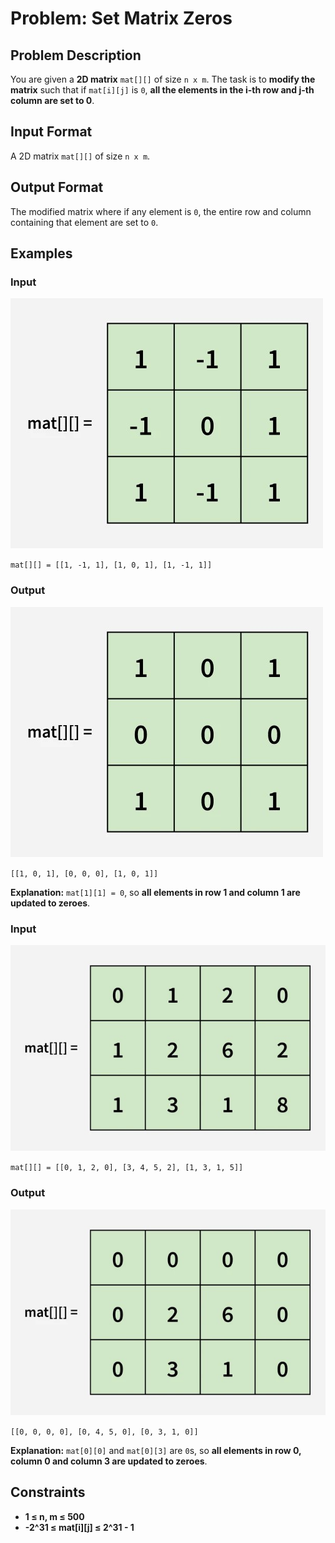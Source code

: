 
# Problem: Set Matrix Zeros

## Problem Description
You are given a **2D matrix** `mat[][]` of size `n x m`. The task is to **modify the matrix** such that if `mat[i][j]` is `0`, **all the elements in the i-th row and j-th column are set to 0**.

## Input Format
A 2D matrix `mat[][]` of size `n x m`.

## Output Format
The modified matrix where if any element is `0`, the entire row and column containing that element are set to `0`.

## Examples

### Input

![alt text](image.png)


`mat[][] = [[1, -1, 1], [1, 0, 1], [1, -1, 1]]`<br/>

### Output

![alt text](image-1.png)

`[[1, 0, 1], [0, 0, 0], [1, 0, 1]]`<br/>

**Explanation:** `mat[1][1] = 0`, so **all elements in row 1 and column 1 are updated to zeroes**.

### Input

![alt text](image-2.png)

`mat[][] = [[0, 1, 2, 0], [3, 4, 5, 2], [1, 3, 1, 5]]`<br/>

### Output

![alt text](image-3.png)

`[[0, 0, 0, 0], [0, 4, 5, 0], [0, 3, 1, 0]]`<br/>

**Explanation:** `mat[0][0]` and `mat[0][3]` are `0`s, so **all elements in row 0, column 0 and column 3 are updated to zeroes**.

## Constraints
- **1 ≤ n, m ≤ 500**
- **-2^31 ≤ mat[i][j] ≤ 2^31 - 1**


